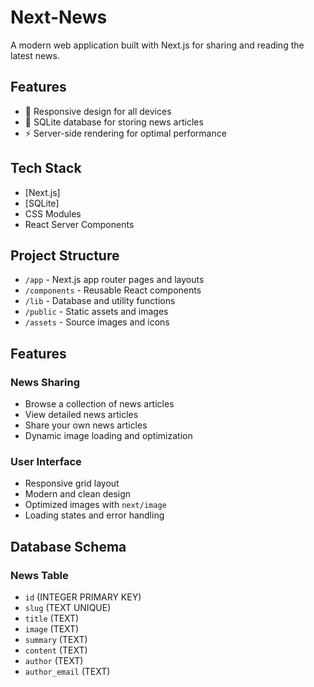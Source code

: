 # Next-News

A modern web application built with Next.js for sharing and reading the latest news.

## Features

- 📱 Responsive design for all devices
- 💽 SQLite database for storing news articles
- ⚡ Server-side rendering for optimal performance

## Tech Stack

- [Next.js]
- [SQLite]
- CSS Modules
- React Server Components

## Project Structure

- `/app` - Next.js app router pages and layouts
- `/components` - Reusable React components
- `/lib` - Database and utility functions
- `/public` - Static assets and images
- `/assets` - Source images and icons

## Features

### News Sharing

- Browse a collection of news articles
- View detailed news articles
- Share your own news articles
- Dynamic image loading and optimization

### User Interface

- Responsive grid layout
- Modern and clean design
- Optimized images with `next/image`
- Loading states and error handling

## Database Schema

### News Table

- `id` (INTEGER PRIMARY KEY)
- `slug` (TEXT UNIQUE)
- `title` (TEXT)
- `image` (TEXT)
- `summary` (TEXT)
- `content` (TEXT)
- `author` (TEXT)
- `author_email` (TEXT)
